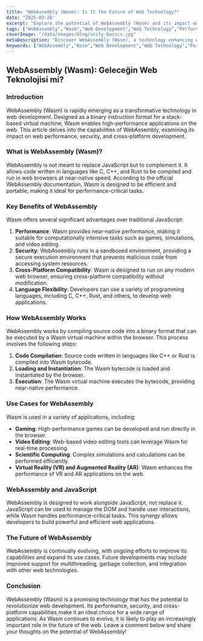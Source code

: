 ```yaml
---
title: "WebAssembly (Wasm): Is It the Future of Web Technology?"
date: "2025-03-26"
excerpt: "Explore the potential of WebAssembly (Wasm) and its impact on web development, performance, and the future of the web. Discover how Wasm enhances speed, security, and cross-platform capabilities."
tags: ["WebAssembly","Wasm","Web Development","Web Technology","Performance","Security","Cross-Platform","Future of Web"]
coverImage: "/data/images/blog/unity-basics.jpg"
metaDescription: "Discover WebAssembly (Wasm), a technology enhancing web performance and enabling cross-platform development. Learn how Wasm is shaping the future of web applications."
keywords: ["WebAssembly","Wasm","Web Development","Web Technology","Performance","Security","Cross-Platform","Future of Web"]
---
```


## WebAssembly (Wasm): Geleceğin Web Teknolojisi mi?

### Introduction

WebAssembly (Wasm) is rapidly emerging as a transformative technology in web development. Designed as a binary instruction format for a stack-based virtual machine, Wasm enables high-performance applications on the web. This article delves into the capabilities of WebAssembly, examining its impact on web performance, security, and cross-platform development.

### What is WebAssembly (Wasm)?

WebAssembly is not meant to replace JavaScript but to complement it. It allows code written in languages like C, C++, and Rust to be compiled and run in web browsers at near-native speed. According to the official WebAssembly documentation, Wasm is designed to be efficient and portable, making it ideal for performance-critical tasks.

### Key Benefits of WebAssembly

Wasm offers several significant advantages over traditional JavaScript:

1.  **Performance**: Wasm provides near-native performance, making it suitable for computationally intensive tasks such as games, simulations, and video editing.
2.  **Security**: WebAssembly runs in a sandboxed environment, providing a secure execution environment that prevents malicious code from accessing system resources.
3.  **Cross-Platform Compatibility**: Wasm is designed to run on any modern web browser, ensuring cross-platform compatibility without modification.
4.  **Language Flexibility**: Developers can use a variety of programming languages, including C, C++, Rust, and others, to develop web applications.

### How WebAssembly Works

WebAssembly works by compiling source code into a binary format that can be executed by a Wasm virtual machine within the browser. This process involves the following steps:

1.  **Code Compilation**: Source code written in languages like C++ or Rust is compiled into Wasm bytecode.
2.  **Loading and Instantiation**: The Wasm bytecode is loaded and instantiated by the browser.
3.  **Execution**: The Wasm virtual machine executes the bytecode, providing near-native performance.

### Use Cases for WebAssembly

Wasm is used in a variety of applications, including:

*   **Gaming**: High-performance games can be developed and run directly in the browser.
*   **Video Editing**: Web-based video editing tools can leverage Wasm for real-time processing.
*   **Scientific Computing**: Complex simulations and calculations can be performed efficiently.
*   **Virtual Reality (VR) and Augmented Reality (AR)**: Wasm enhances the performance of VR and AR applications on the web.

### WebAssembly and JavaScript

WebAssembly is designed to work alongside JavaScript, not replace it. JavaScript can be used to manage the DOM and handle user interactions, while Wasm handles performance-critical tasks. This synergy allows developers to build powerful and efficient web applications.

### The Future of WebAssembly

WebAssembly is continually evolving, with ongoing efforts to improve its capabilities and expand its use cases. Future developments may include improved support for multithreading, garbage collection, and integration with other web technologies.

### Conclusion

WebAssembly (Wasm) is a promising technology that has the potential to revolutionize web development. Its performance, security, and cross-platform capabilities make it an ideal choice for a wide range of applications. As Wasm continues to evolve, it is likely to play an increasingly important role in the future of the web. Leave a comment below and share your thoughts on the potential of WebAssembly!
    